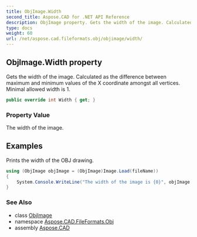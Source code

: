 ```yaml
---
title: ObjImage.Width
second_title: Aspose.CAD for .NET API Reference
description: ObjImage property. Gets the width of the image. Calculated as the difference between maximum and minimum values of the X coordinate amongst all vertices. Minimal allowed width is 1
type: docs
weight: 60
url: /net/aspose.cad.fileformats.obj/objimage/width/
---
```

## ObjImage.Width property

Gets the width of the image. Calculated as the difference between maximum and minimum values of the X coordinate amongst all vertices. Minimal allowed width is 1.

```csharp
public override int Width { get; }
```

### Property Value

The width of the image.

## Examples

Prints the width of the OBJ drawing.

```csharp
using (ObjImage objImage = (ObjImage)Image.Load(fileName))
{
    System.Console.WriteLine("The width of the image is {0}", objImage.Width);
}
```

### See Also

* class [ObjImage](../)
* namespace [Aspose.CAD.FileFormats.Obj](../../../aspose.cad.fileformats.obj/)
* assembly [Aspose.CAD](../../../)


